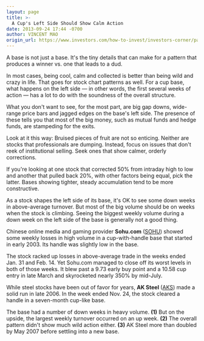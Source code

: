 ```yaml
---
layout: page
title: >-
  A Cup's Left Side Should Show Calm Action
date: 2013-09-24 17:44 -0700
author: VINCENT MAO
origin_url: https://www.investors.com/how-to-invest/investors-corner/pay-attention-to-what-happens-on-the-left/
---
```


A base is not just a base. It's the tiny details that can make for a pattern that produces a winner vs. one that leads to a dud.

In most cases, being cool, calm and collected is better than being wild and crazy in life. That goes for stock chart patterns as well. For a cup base, what happens on the left side — in other words, the first several weeks of action — has a lot to do with the soundness of the overall structure.

What you don't want to see, for the most part, are big gap downs, wide-range price bars and jagged edges on the base's left side. The presence of these tells you that most of the big money, such as mutual funds and hedge funds, are stampeding for the exits.

Look at it this way: Bruised pieces of fruit are not so enticing. Neither are stocks that professionals are dumping. Instead, focus on issues that don't reek of institutional selling. Seek ones that show calmer, orderly corrections.

If you're looking at one stock that corrected 50% from intraday high to low and another that pulled back 20%, with other factors being equal, pick the latter. Bases showing tighter, steady accumulation tend to be more constructive.

As a stock shapes the left side of its base, it's OK to see some down weeks in above-average turnover. But most of the big volume should be on weeks when the stock is climbing. Seeing the biggest weekly volume during a down week on the left side of the base is generally not a good thing.

Chinese online media and gaming provider **Sohu.com** ([SOHU](https://research.investors.com/quote.aspx?symbol=SOHU)) showed some weekly losses in high volume in a cup-with-handle base that started in early 2003. Its handle was slightly low in the base.

The stock racked up losses in above-average trade in the weeks ended Jan. 31 and Feb. 14. Yet Sohu.com managed to close off its worst levels in both of those weeks. It blew past a 9.73 early buy point and a 10.58 cup entry in late March and skyrocketed nearly 350% by mid-July.

While steel stocks have been out of favor for years, **AK Steel** ([AKS](https://research.investors.com/quote.aspx?symbol=AKS)) made a solid run in late 2006. In the week ended Nov. 24, the stock cleared a handle in a seven-month cup-like base.

The base had a number of down weeks in heavy volume. **(1)** But on the upside, the largest weekly turnover occurred on an up week. **(2)** The overall pattern didn't show much wild action either. **(3)** AK Steel more than doubled by May 2007 before settling into a new base.
